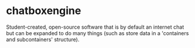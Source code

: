 # chatboxengine
Student-created, open-source software that is by default an internet chat but can be expanded to do many things (such as store data in a 'containers and subcontainers' structure).
